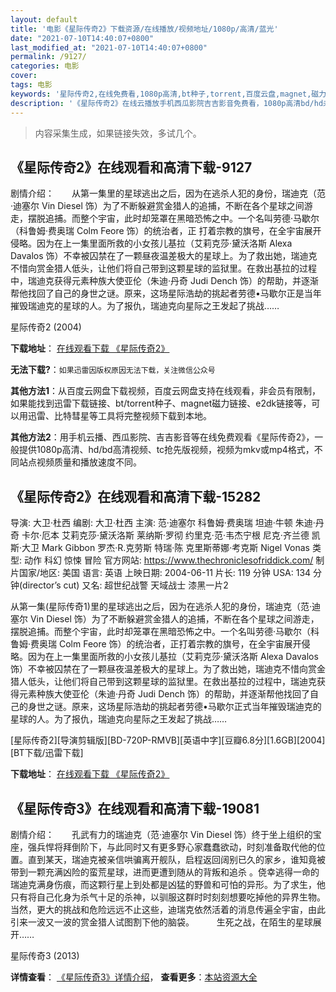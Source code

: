 ```yaml
---
layout: default
title: '电影《星际传奇2》下载资源/在线播放/视频地址/1080p/高清/蓝光'
date: "2021-07-10T14:40:07+0800"
last_modified_at: "2021-07-10T14:40:07+0800"
permalink: /9127/
categories: 电影
cover:
tags: 电影
keywords: '星际传奇2,在线免费看,1080p高清,bt种子,torrent,百度云盘,magnet,磁力链,迅雷下载资源'
description: '《星际传奇2》在线云播放手机西瓜影院吉吉影音免费看，1080p高清bd/hd未删减完整版和tc抢先枪版，mkv/mp4格式，附带bt/torrent种子、magnet/磁力链、百度云盘、网盘资源迅雷下载链接'
---
```


>内容采集生成，如果链接失效，多试几个。


## 《星际传奇2》在线观看和高清下载-9127

剧情介绍：　　从第一集里的星球逃出之后，因为在逃杀人犯的身份，瑞迪克（范·迪塞尔 Vin Diesel 饰）为了不断躲避赏金猎人的追捕，不断在各个星球之间游走，摆脱追捕。而整个宇宙，此时却笼罩在黑暗恐怖之中。一个名叫劳德·马歇尔（科鲁姆·费奥瑞 Colm Feore 饰）的统治者，正 打着宗教的旗号，在全宇宙展开侵略。因为在上一集里面所救的小女孩儿基拉（艾莉克莎·黛沃洛斯 Alexa Davalos 饰）不幸被囚禁在了一颗昼夜温差极大的星球上。为了救出她，瑞迪克不惜向赏金猎人低头，让他们将自己带到这颗星球的监狱里。在救出基拉的过程中，瑞迪克获得元素种族大使亚伦（朱迪·丹奇 Judi Dench 饰）的帮助，并逐渐帮他找回了自己的身世之谜。原来，这场星际浩劫的挑起者劳德•马歇尔正是当年摧毁瑞迪克的星球的人。为了报仇，瑞迪克向星际之王发起了挑战……


星际传奇2 (2004)

**下载地址**： [在线观看下载 《星际传奇2》](https://www.btbtdy.me/btdy/dy9904.html) 


**无法下载?**：`如果迅雷因版权原因无法下载，关注微信公众号 `

**其他方法1**：从百度云网盘下载视频，百度云网盘支持在线观看，非会员有限制，如果能找到迅雷下载链接、bt/torrent种子、magnet磁力链接、e2dk链接等，可以用迅雷、比特彗星等工具将完整视频下载到本地。

**其他方法2**：用手机云播、西瓜影院、吉吉影音等在线免费观看《星际传奇2》，一般提供1080p高清、hd/bd高清视频、tc抢先版视频，视频为mkv或mp4格式，不同站点视频质量和播放速度不同。


## 《星际传奇2》在线观看和高清下载-15282

导演: 大卫·杜西 编剧: 大卫·杜西 主演: 范·迪塞尔 科鲁姆·费奥瑞 坦迪·牛顿 朱迪·丹奇 卡尔·厄本 艾莉克莎·黛沃洛斯 莱纳斯·罗彻 约里克·范·韦杰宁根 尼克·齐兰德 凯斯·大卫 Mark Gibbon 罗杰·R.克劳斯 特瑞·陈 克里斯蒂娜·考克斯 Nigel Vonas 类型: 动作 科幻 惊悚 冒险 官方网站: https://www.thechroniclesofriddick.com/ 制片国家/地区: 美国 语言: 英语 上映日期: 2004-06-11 片长: 119 分钟 USA: 134 分钟(director’s cut) 又名: 超世纪战警 天域战士 漆黑一片2

从第一集(星际传奇1)里的星球逃出之后，因为在逃杀人犯的身份，瑞迪克（范·迪塞尔 Vin Diesel 饰）为了不断躲避赏金猎人的追捕，不断在各个星球之间游走，摆脱追捕。而整个宇宙，此时却笼罩在黑暗恐怖之中。一个名叫劳德·马歇尔（科鲁姆·费奥瑞 Colm Feore 饰）的统治者，正打着宗教的旗号，在全宇宙展开侵略。因为在上一集里面所救的小女孩儿基拉（艾莉克莎·黛沃洛斯 Alexa Davalos 饰）不幸被囚禁在了一颗昼夜温差极大的星球上。为了救出她，瑞迪克不惜向赏金猎人低头，让他们将自己带到这颗星球的监狱里。在救出基拉的过程中，瑞迪克获得元素种族大使亚伦（朱迪·丹奇 Judi Dench 饰）的帮助，并逐渐帮他找回了自己的身世之谜。原来，这场星际浩劫的挑起者劳德•马歇尔正式当年摧毁瑞迪克的星球的人。为了报仇，瑞迪克向星际之王发起了挑战……


[星际传奇2][导演剪辑版][BD-720P-RMVB][英语中字][豆瓣6.8分][1.6GB][2004][BT下载/迅雷下载]

**下载地址**： [在线观看下载 《星际传奇2》](https://www.btdx8.com/torrent/the_chronicles_of_riddick_2004.html) 


## 《星际传奇3》在线观看和高清下载-19081

剧情介绍：　　孔武有力的瑞迪克（范·迪塞尔 Vin Diesel 饰）终于坐上组织的宝座，强兵悍将拜倒阶下，与此同时又有更多野心家蠢蠢欲动，时刻准备取代他的位置。直到某天，瑞迪克被亲信哄骗离开舰队，启程返回阔别已久的家乡，谁知竟被带到一颗充满凶险的蛮荒星球，进而更遭到随从的背叛和追杀 。侥幸逃得一命的瑞迪克满身伤痕，而这颗行星上到处都是凶猛的野兽和可怕的异形。为了求生，他只有将自己化身为杀气十足的杀神，以驯服这群时时刻刻想要吃掉他的异界生物。当然，更大的挑战和危险远远不止这些，迪瑞克依然活着的消息传遍全宇宙，由此引来一波又一波的赏金猎人试图割下他的脑袋。  　　生死之战，在陌生的星球展开……


星际传奇3 (2013)

**详情查看**： [《星际传奇3》详情介绍](/movie/19081/)， **查看更多**：[本站资源大全](/movie/t/all/)

